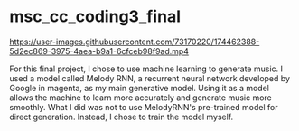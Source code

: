 # msc_cc_coding3_final




https://user-images.githubusercontent.com/73170220/174462388-5d2ec869-3975-4aea-b9a1-6cfceb98f9ad.mp4



For this final project, I chose to use machine learning to generate music. I used a model called Melody RNN, a recurrent neural network developed by Google in magenta, as my main generative model. Using it as a model allows the machine to learn more accurately and generate music more smoothly. What I did was not to use MelodyRNN's pre-trained model for direct generation. Instead, I chose to train the model myself.



